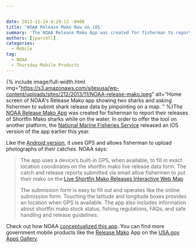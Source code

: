 ```yaml
---


date: 2013-11-14 4:29:12 -0400
title: 'NOAA Release Mako Now on iOS'
summary: 'The NOAA Release Mako App was created for fisherman to report their releases of Shortfin Mako sharks while on the water. In order to offer the tool on another'
authors: [jparcell]
categories:
  - Mobile
tag:
  - NOAA
  - Thursday Mobile Products
---
```



{% include image/full-width.html img="https://s3.amazonaws.com/sitesusa/wp-content/uploads/sites/212/2013/11/NOAA-release-mako.jpeg" alt="Home screen of NOAA's Release Mako app showing two sharks and asking fishermen to submit shark release data by pinpointing on a map. " %}The [NOAA Release Mako App](http://www.nmfs.noaa.gov/sfa/hms/shortfinmako/mako_app.html) was created for fisherman to report their releases of Shortfin Mako sharks while on the water. In order to offer the tool on another platform, the [National Marine Fisheries Service](http://www.nmfs.noaa.gov/) released an iOS version of the app earlier this year.

Like the [Android version](https://www.WHATEVER/2012/04/26/noaas-release-mako-app/ "NOAA’s Release Mako App"), it uses GPS and allows fisherman to upload photographs of their catches. NOAA says:

> The app uses a device&#8217;s built-in GPS, when available, to fill in exact location coordinates on the shortfin mako live release data form. The catch and release reports submitted via email allow fishermen to put their mako on the [Live Shortfin Mako Releases Interactive Web Map](http://www.nmfs.noaa.gov/sfa/hms/shortfinmako/Map/index.htm)
> 
> The submission form is easy to fill out and operates like the online submission form. Touching the latitude and longitude boxes provides an location when GPS is available. The app also includes information about shortfin mako stock status, fishing regulations, FAQs, and safe handling and release guidelines.

Check out how NOAA [conceptualized this app](https://www.WHATEVER/2012/04/26/noaas-release-mako-app/ "NOAA’s Release Mako App"). You can find more government mobile products like the [Release Mako](http://apps.usa.gov/release-mako.shtml) App on the [USA.gov Apps Gallery](http://apps.usa.gov/).